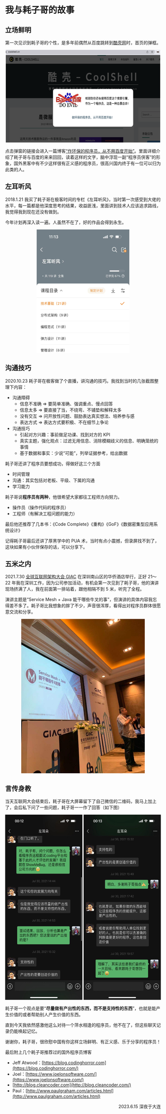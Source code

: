 # 我与耗子哥的故事

## 立场鲜明
  第一次见识到耗子哥的个性，是多年前偶然从百度跳转到[酷壳网](https://coolshell.cn/)时，首页的弹框。

<div  align="center">  
    <img src="./images/00.png" width = "500" height = "300" alt="图片名称" />
</div>

  点击弹窗的链接会进入一篇博客[“作环保的程序员，从不用百度开始”](https://coolshell.cn/articles/9308.html)。里面详细介绍了耗子哥与百度的来来回回，读着这样的文字，脑中浮现一副“程序员侠客”的形象，国外黑客中有不少这样很有正义感的程序员，很高兴国内终于有一位可以归为此类的人。


## 左耳听风

  2018.1.21 我买了耗子哥在极客时间的专栏《左耳听风》，当时第一次感受到大佬的水平，每一篇都是他深度思考的结果，收益匪浅，里面讲到技术人应该追求路线，我觉得我到现在还没有做到。

  今年计划再深入读一遍。人虽然不在了，好的作品会得到永生。

<div  align="center">  
    <img src="./images/01.png" width = "300" height = "400" alt="图片名称" />
</div>

## 沟通技巧

2020.10.23 耗子哥在极客做了个直播，讲沟通的技巧。我找到当时的几张截图整理下内容：

- 沟通障碍
    - 信息不准确 ⇒ 要简单准确、强调重点、慢点回答
    - 信息太多 ⇒ 要直接了当，不绕弯、不铺垫和解释太多
    - 没有交互 ⇒ 问开放性问题、鼓励表达真实想法、培养参与感
    - 表达方式 ⇒ 表达方式要积极、不在细节上争论
- 沟通技巧
    - 引起对方兴趣：事前做足功课、找到对方的 KPI
    - 真实主题，强化观点：过滤无用信息、消除模糊歧义的信息、明确笼统的事情
    - 基于数据和事实：少说“可能”，列举证据参考，给出数据

耗子哥还讲了程序员要想成功，得做好这三个方面

- 时间管理
- 沟通：其实包括对老板、平级、下属的沟通
- 学习能力

耗子哥说**程序员有两种**，他很希望大家都往工程师方向努力。

- 操作员（操作代码的程序员）
- 工程师（有解决工程问题的能力）

最后他还推荐了几本书：《Code Complete》《重构》《GoF》《数据密集型应用系统设计》

记得耗子哥最后还讲了厚黑学中的 PUA 术，当时有点小震撼，但录屏找不到了，这块如果有小伙伴保存的话，可以分享下。

## 五米之内

2021.7.30 [全球互联网架构大会 GIAC](http://giac-history.msup.com.cn/) 在深圳南山区的华侨酒店举行，正好 21～22 年我在深圳工作，因为公司参加活动，有机会第一次见到了耗子哥，他的演讲现场挤满了人，我在前面第一排站着，跟他相隔不到 5 米，听完了全程。

演讲主题是“Service Mesh + Java 能干哪些牛叉的事”，但演讲的具体内容我忘得差不多了。耗子哥比我想象的胖了不少，声音很浑厚，看得出对程序员群体很愿意交流和分享。

<div  align="center">  
    <img src="./images/02.png" width = "400" height = "500" alt="图片名称" />
</div>

## 言传身教

当天互联网大会结束后，耗子哥在大屏幕留下了自己微信的二维码，我马上加上了，会后私下问了一些问题，耗子哥一一作了回答（如下图）

<div  align="center">  
    <img src="./images/03.png" width = "250" height = "600" style="display: inline-block" />
    <img src="./images/04.png" width = "250" height = "600" style="display: inline-block" />
</div>

耗子哥一个观点是要“**尽量做有产出性的东西，而不是支持性的东西**”，也就是能产生价值的或者帮助别人产生价值的东西。

直到今天我依然感激他这么对待一个萍水相逢的程序员，他不在了，但这些聊天记录仍能唤起记忆。

谢谢你，耗子哥，很欣慰中国有你这样立场鲜明、有正义感、乐于分享的程序员！

最后附上几个耗子哥推荐过的国外程序员博客

- Jeff Atwood：[https://blog.codinghorror.com](https://blog.codinghorror.com/)
- Joel：[https://www.joelonsoftware.com/](https://www.joelonsoftware.com/)
- [http://blog.cleancoder.com](http://blog.cleancoder.com/)
- Paul：[http://www.paulgraham.com/articles.html](http://www.paulgraham.com/articles.html)

<p align="right">2023.6.15 深夜于大连</p>
                    
